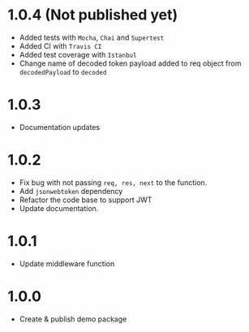 # 1.0.4 (Not published yet)

- Added tests with `Mocha`, `Chai` and `Supertest`
- Added CI with `Travis CI`
- Added test coverage with `Istanbul`
- Change name of decoded token payload added to req object from `decodedPayload` to `decoded`

# 1.0.3

- Documentation updates

# 1.0.2

- Fix bug with not passing `req, res, next` to the function.
- Add `jsonwebtoken` dependency
- Refactor the code base to support JWT
- Update documentation.

# 1.0.1

- Update middleware function

# 1.0.0

- Create & publish demo package
